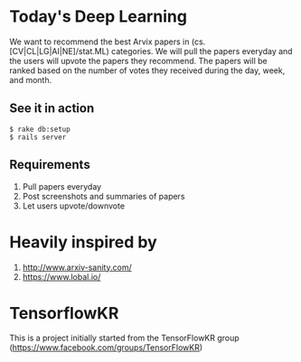 # Today's Deep Learning

We want to recommend the best Arvix papers in (cs.[CV|CL|LG|AI|NE]/stat.ML) categories.
We will pull the papers everyday and the users will upvote the papers they recommend.
The papers will be ranked based on the number of votes they received during the day, week, and month.

## See it in action

```
$ rake db:setup
$ rails server
```

## Requirements

1. Pull papers everyday
2. Post screenshots and summaries of papers
3. Let users upvote/downvote

# Heavily inspired by

1. http://www.arxiv-sanity.com/
2. https://www.lobal.io/

# TensorflowKR

This is a project initially started from the TensorFlowKR group (https://www.facebook.com/groups/TensorFlowKR)
